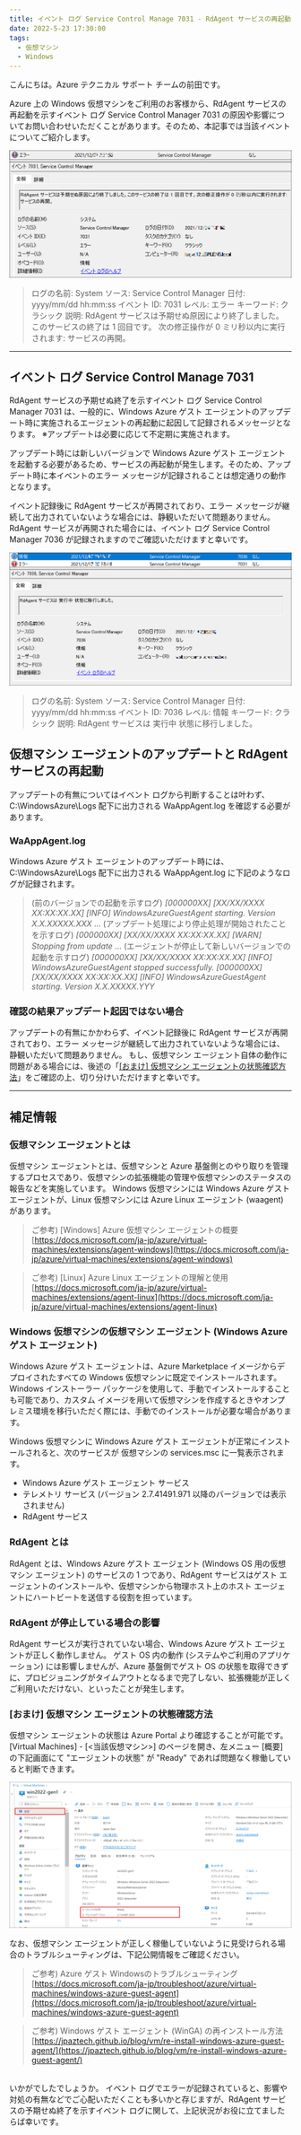 ```yaml
---
title: イベント ログ Service Control Manage 7031 - RdAgent サービスの再起動について
date: 2022-5-23 17:30:00
tags:
  - 仮想マシン
  - Windows
---
```


こんにちは。Azure テクニカル サポート チームの前田です。

Azure 上の Windows 仮想マシンをご利用のお客様から、RdAgent サービスの再起動を示すイベント ログ Service Control Manager 7031 の原因や影響についてお問い合わせいただくことがあります。そのため、本記事では当該イベントについてご紹介します。

<!-- more -->

![](./7031-rdagent-restart/01.png)

> ログの名前:   System
> ソース:       Service Control Manager
> 日付:         yyyy/mm/dd hh:mm:ss
> イベント ID:  7031
> レベル:       エラー
> キーワード:   クラシック
> 説明:
> RdAgent サービスは予期せぬ原因により終了しました。
> このサービスの終了は 1 回目です。
> 次の修正操作が 0 ミリ秒以内に実行されます: サービスの再開。

---

## イベント ログ Service Control Manage 7031

RdAgent サービスの予期せぬ終了を示すイベント ログ Service Control Manager 7031 は、一般的に、Windows Azure ゲスト エージェントのアップデート時に実施されるエージェントの再起動に起因して記録されるメッセージとなります。
※アップデートは必要に応じて不定期に実施されます。

アップデート時には新しいバージョンで Windows Azure ゲスト エージェントを起動する必要があるため、サービスの再起動が発生します。そのため、アップデート時に本イベントのエラー メッセージが記録されることは想定通りの動作となります。

イベント記録後に RdAgent サービスが再開されており、エラー メッセージが継続して出力されていないような場合には、静観いただいて問題ありません。RdAgent サービスが再開された場合には、イベント ログ Service Control Manager 7036 が記録されますのでご確認いただけますと幸いです。

![](./7031-rdagent-restart/02.png)

> ログの名前:   System
> ソース:       Service Control Manager
> 日付:         yyyy/mm/dd hh:mm:ss
> イベント ID:  7036
> レベル:       情報
> キーワード:   クラシック
> 説明:
> RdAgent サービスは 実行中 状態に移行しました。

## 仮想マシン エージェントのアップデートと RdAgent サービスの再起動

アップデートの有無についてはイベント ログから判断することは叶わず、C:\WindowsAzure\Logs 配下に出力される WaAppAgent.log を確認する必要があります。

### WaAppAgent.log

Windows Azure ゲスト エージェントのアップデート時には、C:\WindowsAzure\Logs 配下に出力される WaAppAgent.log に下記のようなログが記録されます。

> (前のバージョンでの起動を示すログ)
> *[000000XX] [XX/XX/XXXX XX:XX:XX.XX] [INFO]  WindowsAzureGuestAgent starting.  Version X.X.XXXXX.XXX*
> …
> (アップデート処理により停止処理が開始されたことを示すログ)
> *[000000XX] [XX/XX/XXXX XX:XX:XX.XX] [WARN]  Stopping from update*
> …
> (エージェントが停止して新しいバージョンでの起動を示すログ)
> *[000000XX] [XX/XX/XXXX XX:XX:XX.XX] [INFO]  WindowsAzureGuestAgent stopped successfully.*
> *[000000XX] [XX/XX/XXXX XX:XX:XX.XX] [INFO]  WindowsAzureGuestAgent starting. Version X.X.XXXXX.YYY*

### 確認の結果アップデート起因ではない場合

アップデートの有無にかかわらず、イベント記録後に RdAgent サービスが再開されており、エラー メッセージが継続して出力されていないような場合には、静観いただいて問題ありません。
もし、仮想マシン エージェント自体の動作に問題がある場合には、後述の「[[おまけ] 仮想マシン エージェントの状態確認方法](https://jpaztech.github.io/blog/vm/7031-rdagent-restart/#%E3%81%8A%E3%81%BE%E3%81%91-%E4%BB%AE%E6%83%B3%E3%83%9E%E3%82%B7%E3%83%B3-%E3%82%A8%E3%83%BC%E3%82%B8%E3%82%A7%E3%83%B3%E3%83%88%E3%81%AE%E7%8A%B6%E6%85%8B%E7%A2%BA%E8%AA%8D%E6%96%B9%E6%B3%95)」をご確認の上、切り分けいただけますと幸いです。

---

## 補足情報

### 仮想マシン エージェントとは

仮想マシン エージェントとは、仮想マシンと Azure 基盤側とのやり取りを管理するプロセスであり、仮想マシンの拡張機能の管理や仮想マシンのステータスの報告などを実施しています。
Windows 仮想マシンには Windows Azure ゲスト エージェントが、Linux 仮想マシンには Azure Linux エージェント (waagent) があります。

> ご参考) [Windows] Azure 仮想マシン エージェントの概要
> [https://docs.microsoft.com/ja-jp/azure/virtual-machines/extensions/agent-windows](https://docs.microsoft.com/ja-jp/azure/virtual-machines/extensions/agent-windows)

> ご参考) [Linux] Azure Linux エージェントの理解と使用
> [https://docs.microsoft.com/ja-jp/azure/virtual-machines/extensions/agent-linux](https://docs.microsoft.com/ja-jp/azure/virtual-machines/extensions/agent-linux)

### Windows 仮想マシンの仮想マシン エージェント (Windows Azure ゲスト エージェント)

Windows Azure ゲスト エージェントは、Azure Marketplace イメージからデプロイされたすべての Windows 仮想マシンに既定でインストールされます。
Windows インストーラー パッケージを使用して、手動でインストールすることも可能であり、カスタム イメージを用いて仮想マシンを作成するときやオンプレミス環境を移行いただく際には、手動でのインストールが必要な場合があります。

Windows 仮想マシンに Windows Azure ゲスト エージェントが正常にインストールされると、次のサービスが 仮想マシンの services.msc に一覧表示されます。

- Windows Azure ゲスト エージェント サービス
- テレメトリ サービス (バージョン 2.7.41491.971 以降のバージョンでは表示されません)
- RdAgent サービス

### RdAgent とは

RdAgent とは、Windows Azure ゲスト エージェント (Windows OS 用の仮想マシン エージェント) のサービスの 1 つであり、RdAgent サービスはゲスト エージェントのインストールや、仮想マシンから物理ホスト上のホスト エージェントにハートビートを送信する役割を担っています。

### RdAgent が停止している場合の影響

RdAgent サービスが実行されていない場合、Windows Azure ゲスト エージェントが正しく動作しません。
ゲスト OS 内の動作 (システムやご利用のアプリケーション) には影響しませんが、Azure 基盤側でゲスト OS の状態を取得できずに、プロビジョニングがタイムアウトとなるまで完了しない、拡張機能が正しくご利用いただけない、といったことが発生します。

### [おまけ] 仮想マシン エージェントの状態確認方法

仮想マシン エージェントの状態は Azure Portal より確認することが可能です。
[Virtual Machines] - [<当該仮想マシン>] のページを開き、左メニュー [概要] の下記画面にて "エージェントの状態" が "Ready" であれば問題なく稼働していると判断できます。

![](./7031-rdagent-restart/03.png)

なお、仮想マシン エージェントが正しく稼働していないように見受けられる場合のトラブルシューティングは、下記公開情報をご確認ください。

> ご参考) Azure ゲスト Windowsのトラブルシューティング
> [https://docs.microsoft.com/ja-jp/troubleshoot/azure/virtual-machines/windows-azure-guest-agent](https://docs.microsoft.com/ja-jp/troubleshoot/azure/virtual-machines/windows-azure-guest-agent)

> ご参考) Windows ゲスト エージェント (WinGA) の再インストール方法
> [https://jpaztech.github.io/blog/vm/re-install-windows-azure-guest-agent/](https://jpaztech.github.io/blog/vm/re-install-windows-azure-guest-agent/)

<br>
いかがでしたでしょうか。
イベント ログでエラーが記録されていると、影響や対処の有無などでご心配いただくことも多いかと存じますが、RdAgent サービスの予期せぬ終了を示すイベント ログに関して、上記状況がお役に立てましたらば幸いです。

